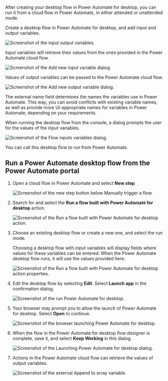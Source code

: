After creating your desktop flow in Power Automate for desktop, you can run it from a cloud flow in Power Automate, in either attended or unattended mode.

Create a desktop flow in Power Automate for desktop, and add input and output variables.

![Screenshot of the input output variables.](..\media\input-output-variables.png)

Input variables will retrieve their values from the ones provided in the Power Automate cloud flow.

![Screenshot of the Add new input variable dialog.](..\media\new-input-variable.png)

Values of output variables can be passed to the Power Automate cloud flow.

![Screenshot of the Add new output variable dialog.](..\media\new-output-variable.png)

The external name field determines the names the variables use in Power Automate. This way, you can avoid conflicts with existing variable names, as well as provide more UI-appropriate names for variables in Power Automate, depending on your requirements.

When running the desktop flow from the console, a dialog prompts the user for the values of the input variables.

   ![Screenshot of the Flow inputs variables dialog.](..\media\input-variable-dialog.png)

You can call this desktop flow to run from Power Automate.

## Run a Power Automate desktop flow from the Power Automate portal

1. Open a cloud flow in Power Automate and select **New step**

   ![Screenshot of the new step button below Manually trigger a flow.](..\media\new-step.png)

1. Search for and select the **Run a flow built with Power Automate for desktop** action.

   ![Screenshot of the Run a flow built with Power Automate for desktop action.](..\media\run-flow-built-by-pad.png)

1. Choose an existing desktop flow or create a new one, and select the run mode.

   Choosing a desktop flow with input variables will display fields where values for these variables can be entered. When the Power Automate desktop flow runs, it will use the values provided here.

   ![Screenshot of the Run a flow built with Power Automate for desktop action properties.](..\media\run-flow-pad-action-properties.png)

1. Edit the desktop flow by selecting **Edit**. Select **Launch app** in the confirmation dialog.

   ![Screenshot of the run Power Automate for desktop.](..\media\run-pad.png)

1. Your browser may prompt you to allow the launch of Power Automate for desktop. Select **Open** to continue.

   ![Screenshot of the browser launching Power Automate for desktop.](..\media\browser-launch-pad.png)

1. When the flow in the Power Automate for desktop flow designer is complete, save it, and select **Keep Working** in this dialog.

   ![Screenshot of the Launching Power Automate for desktop dialog.](..\media\pad-launched-dialog.png)

1. Actions in the Power Automate cloud flow can retrieve the values of output variables.

   ![Screenshot of the external Append to array variable.](..\media\external-variable.png)
